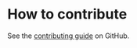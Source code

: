 # How to contribute

See the [contributing guide](https://github.com/canonical/github-runner-operator/blob/main/CONTRIBUTING.md) on GitHub.